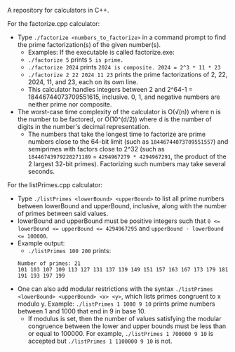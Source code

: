 A repository for calculators in C++.

For the factorize.cpp calculator:
* Type `./factorize <numbers_to_factorize>` in a command prompt to find the prime factorization(s) of the given number(s).
  * Examples: If the executable is called factorize.exe:
  * `./factorize 5` prints `5 is prime.`
  * `./factorize 2024` prints `2024 is composite. 2024 = 2^3 * 11 * 23`
  * `./factorize 2 22 2024 11 23` prints the prime factorizations of 2, 22, 2024, 11, and 23, each on its own line.
  * This calculator handles integers between 2 and 2^64-1 = 18446744073709551615, inclusive. 0, 1, and negative numbers are neither prime nor composite.
* The worst-case time complexity of the calculator is O(√(n)) where n is the number to be factored, or O(10^(d/2)) where d is the number of digits in the number's decimal representation.
  * The numbers that take the longest time to factorize are prime numbers close to the 64-bit limit (such as `18446744073709551557`) and semiprimes with factors close to 2^32 (such as `18446743979220271189` = `4294967279 * 4294967291`, the product of the 2 largest 32-bit primes). Factorizing such numbers may take several seconds.

For the listPrimes.cpp calculator:
* Type `./listPrimes <lowerBound> <upperBound>` to list all prime numbers between lowerBound and upperBound, inclusive, along with the number of primes between said values.
* lowerBound and upperBound must be positive integers such that `0 <= lowerBound <= upperBound <= 4294967295` and `upperBound - lowerBound <= 100000`.
* Example output:
  * `./listPrimes 100 200` prints:
  ```
  Number of primes: 21
  101 103 107 109 113 127 131 137 139 149 151 157 163 167 173 179 181 191 193 197 199
  ```
* One can also add modular restrictions with the syntax `./listPrimes <lowerBound> <upperBound> <x> <y>`, which lists primes congruent to x modulo y. Example: `./listPrimes 1 1000 9 10` prints prime numbers between 1 and 1000 that end in 9 in base 10.
  * If modulus is set, then the number of values satisfying the modular congruence between the lower and upper bounds must be less than or equal to 100000. For example, `./listPrimes 1 700000 9 10` is accepted but `./listPrimes 1 1100000 9 10` is not.